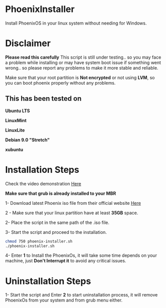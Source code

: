 # PhoenixInstaller
Install PhoenixOS in your linux system without needing for Windows.
# Disclaimer
**Please read this carefully**
This script is still under testing.. so you may face a problem while installing or may have system boot issue if something went wrong.. so please report any problems to make it more stable and reliable.

Make sure that your root partition is **Not encrypted** or not using **LVM**, so you can boot phoenix properly without any problems.
## This has been tested on
**Ubuntu LTS**

**LinuxMint**

**LinuxLite**

**Debian 9.0 "Stretch"**

**xubuntu**
# Installation Steps
Check the video demonstration [Here](https://www.youtube.com/watch?v=rAs7swz7qCU) 

**Make sure that grub is already installed to your MBR**

1- Download latest Phoenix iso file from their official website [Here](http://www.phoenixos.com/en/download_x86)

2 - Make sure that your linux partition have at least **35GB** space.

2- Place the script in the same path of the .iso file.

3- Start the script and proceed to the installation.
```bash
chmod 750 phoenix-installer.sh
./phoenix-installer.sh
```
4- Enter **1** to Install the PhoenixOs, it will take some time depends on your machine, just **Don't Interrupt it** to avoid any critical issues.

# Uninstallation Steps
1- Start the script and Enter **2** to start uninstallation process, it will remove PhoenixOs from your system and from grub menu either.
